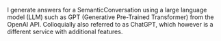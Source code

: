 I generate answers for a SemanticConversation using a large language model (LLM) such as GPT (Generative Pre-Trained Transformer) from the OpenAI API. Colloquially also referred to as ChatGPT, which however is a different service with additional features.